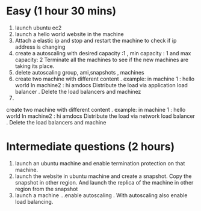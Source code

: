 # Easy (1 hour 30 mins)
1) launch ubuntu ec2
2) launch a hello world website in the machine
3) Attach a elastic ip and stop and restart the machine to check if ip address is changing
4) create a autoscaling with desired capacity :1 , min capacity : 1 and max capacity: 2
Terminate all the machines to see if the new machines are taking its place.
5) delete autoscaling group, ami,snapshots , machines
6) create two machine with different content .
example: in machine 1 : hello world
                 In machine2 : hi amdocs
Distribute the load via application load balancer .
Delete the load balancers and machinez
7) 
create two machine with different content .
example: in machine 1 : hello world
                 In machine2 : hi amdocs
Distribute the load via network load balancer .
Delete the load balancers and machine
# Intermediate questions (2 hours)
1) launch an ubuntu machine and enable termination protection on that machine.
2)  launch the website in ubuntu machine and create a snapshot. Copy the snapshot in other region. And launch the replica of the machine in other region from the snapshot
3) launch a machine …enable autoscaling . With autoscaling also enable load balancing. 